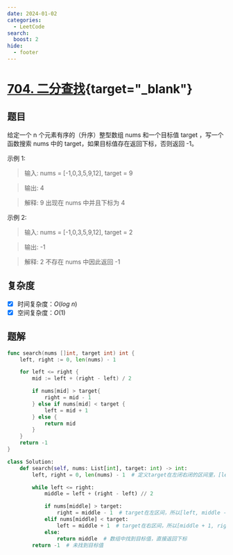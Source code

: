 ```yaml
---
date: 2024-01-02
categories:
  - LeetCode
search:
  boost: 2
hide:
  - footer
---
```


# [704. 二分查找](https://leetcode.cn/problems/binary-search/){target="_blank"}

## 题目

给定一个 n 个元素有序的（升序）整型数组 nums 和一个目标值 target ，写一个函数搜索 nums 中的 target，如果目标值存在返回下标，否则返回 -1。

示例 1:

> 输入: nums = [-1,0,3,5,9,12], target = 9

> 输出: 4

> 解释: 9 出现在 nums 中并且下标为 4

示例 2:

> 输入: nums = [-1,0,3,5,9,12], target = 2

> 输出: -1

> 解释: 2 不存在 nums 中因此返回 -1

## 复杂度

- [x] 时间复杂度：$O(log \ n)$
- [x] 空间复杂度：$O(1)$

## 题解

```go title="Go"
func search(nums []int, target int) int {
    left, right := 0, len(nums) - 1

    for left <= right {
        mid := left + (right - left) / 2

        if nums[mid] > target{
            right = mid - 1
        } else if nums[mid] < target {
            left = mid + 1
        } else {
            return mid
        }
    }
    return -1
}
```

```python title="Python"
class Solution:
    def search(self, nums: List[int], target: int) -> int:
        left, right = 0, len(nums) - 1  # 定义target在左闭右闭的区间里，[left, right]

        while left <= right:
            middle = left + (right - left) // 2

            if nums[middle] > target:
                right = middle - 1  # target在左区间，所以[left, middle - 1]
            elif nums[middle] < target:
                left = middle + 1  # target在右区间，所以[middle + 1, right]
            else:
                return middle  # 数组中找到目标值，直接返回下标
        return -1  # 未找到目标值
```
